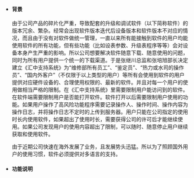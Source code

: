 * #### 背景

  ​	由于公司产品的碎片化严重，导致配套的升级和调试软件（以下简称软件）的版本冗余、繁杂。经常会出现软件版本迭代后设备版本和软件版本不对应的情况，而且由于没有对软件做统一管理，一直以来所有能接触到软件的用户均能使用软件的所有功能，但有些功能（比如设表参数、升级表程序等等）会对设备本身产生严重的影响。所以公司想要解决软件随意下载、随意使用的问题，同时为所有用户提供一个统一的下载渠道。于是张继川总监和张培旭部长决定建立《汇中支持系统》为“维修部所有员工”、“鉴定员”、“热力或水司的操作员”、“国内外客户”（不仅限于以上类型的用户）等所有会使用到软件的用户提供对应硬件设备的、合理使用权限的、最新的软件。并且对每一个用户的使用做相当严格的限制。在《汇中支持系统》里需要限制用户能访问到的软件。在软件端需要限制用户是否能打开软件。软件打开以后需要限制用户使用的功能。如果用户操作了高风险功能程序需要记录操作人、操作时间、操作内容为操作日志，并将操作日志不定时的上传到服务器。用户只能在公司指定的使用时长内使用软件，如果超出了使用时长，需要获得公司的许可后才能继续使用。如果公司发现用户的使用内容超出了限制，可以随时、随意停止用户继续获取和使用软件。

  ​	由于近期公司快速在海外发展了业务，且发展势头迅猛。所以为了照顾国外用户的使用习惯，软件必须提供对多语言的支持。

* #### 功能说明

  ​

